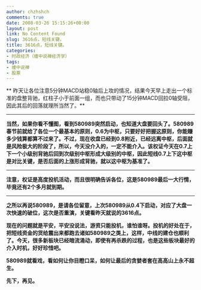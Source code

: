 ```yaml
---
author: chzhshch
comments: true
date: 2008-03-26 15:15:26+00:00
layout: post
link: No Content Found
slug: 3616点，短线关键。
title: 3616点，短线关键。
categories:
- 时政经济（缠中说禅经济学）
tags:
- 缠中说禅
- 股票
---
```


			

** 昨天让各位注意5分钟MACD站稳0轴后上攻的情况，结果今天早上走出一个标准的盘整背驰，红柱子小于前面一组，而也只带动了15分钟MACD回拉0轴受阻，因此其后的回落就理所当然了。**

** **

**当然，如果你看不懂图，看到580989突然启动，也知道大盘要回头了。580989春节前就给了各位一个最基本的原则，0.6为中枢，只要好好把握这原则，你能赚多少钱算都算不过来了。不过，现在收盘已经到0.8附近，已经远离中枢，后面就是风险极大的阶段了，所以，今天没介入的，一定不能介入。该权证今天在0.7上下一个小级别背驰后回到次级别中枢形成大级别的中枢，因此短线0.7上下这中枢是对比关键，是否后面的上涨形成背驰，就以这中枢为基准了。**

** **

**注意，权证是高度投机活动，而且很明确告诉各位，这是580989最后一大行情，毕竟还有2个多月就到期。**

** **

**之所以再说580989，是请各位留意，上次580989从0.4下启动，对应了大盘一次快速的破位，这次是否重演，关键看昨天就说的3616点。**

**现在的问题就是平安，平安没说法，游资只能投机，谁怕谁呀。投机的好处在于，把短线资金的货给震出来都跑去诸如580989之类上，这样，中线的建仓也顺利了。今天，很多新板块已经暗流涌动，即使有再杀跌的过程，也是这些板块最好的介入时机，好好珍惜吧。**

**580989就看戏，看如何让你目瞪口呆，如何让最后的贪婪者套在高高山上永不超生。**

**先下，再见。**

